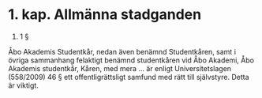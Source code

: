 # 1. kap. Allmänna stadganden

1. 1 §

Åbo Akademis Studentkår, nedan även benämnd Studentkåren, samt i övriga sammanhang felaktigt benämnd studentkåren vid Åbo Akademi, Åbo Akademis studentkår, Kåren, med mera ... är enligt Universitetslagen (558/2009) 46 § ett offentligrättsligt samfund med rätt till självstyre. Detta är viktigt.